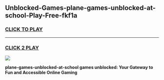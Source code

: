 
## Unblocked-Games-plane-games-unblocked-at-school-Play-Free-fkf1a
<h3>
<a href="https://premium76.site?title=plane-games-unblocked-at-school&ref=23A">CLICK TO PLAY</a></h3>
<hr>

<h3>
<a href="https://premium76.site?title=plane-games-unblocked-at-school&ref=23A">CLICK 2 PLAY</a>
  
</h3>

<a href="https://premium76.site?title=plane-games-unblocked-at-school&ref=23A"><img src="https://clearcache.store/games.png"></a>


**plane-games-unblocked-at-school games unblocked: Your Gateway to Fun and Accessible Online Gaming**
